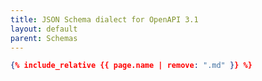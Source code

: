 ```yaml
---
title: JSON Schema dialect for OpenAPI 3.1
layout: default
parent: Schemas
---
```


```json
{% include_relative {{ page.name | remove: ".md" }} %}
```
